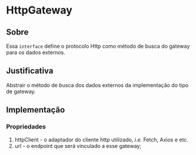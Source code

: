 # HttpGateway

## Sobre
Essa `interface` define o protocolo Http como método de busca do gateway para os dados externos.

## Justificativa
Abstrair o método de busca dos dados externos da implementação do tipo de gateway.

## Implementação

### Propriedades
1. httpClient - o adaptador do cliente http utilizado, _i.e._ Fetch, Axios e etc.
2. url - o endpoint que será vinculado a esse gateway;
